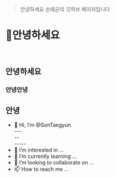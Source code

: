 > 안녕하세요 손태균의 깃허브 페이지입니다<br/>

# 👀안녕하세요<br/><br/>  

## 안녕하세요

### 안녕안녕

## 안녕

- 👋 Hi, I’m @SonTaegyun  
--- <br/>
-- <br/>
----- <br/>
- 👀 I’m interested in ...
- 🌱 I’m currently learning ...
- 💞️ I’m looking to collaborate on ...
- 📫 How to reach me ...



<!---
SonTaegyun/SonTaegyun is a ✨ special ✨ repository because its `README.md` (this file) appears on your GitHub profile.
You can click the Preview link to take a look at your changes.
--->
